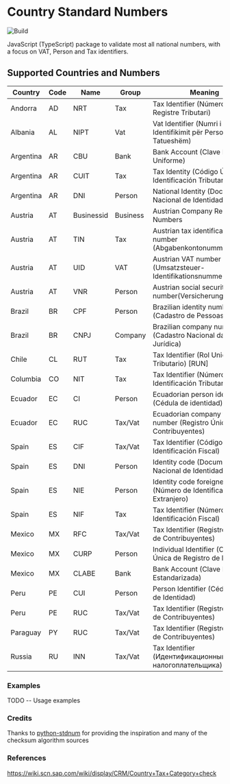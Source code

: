 # Country Standard Numbers

![Build](https://github.com/koblas/stdnum-js/workflows/Node.js%20CI/badge.svg)

JavaScript (TypeScript) package to validate most all national numbers, with a focus on
VAT, Person and Tax identifiers.

## Supported Countries and Numbers

| Country   | Code | Name       | Group    | Meaning                                                          |
| --------- | ---- | ---------- | -------- | ---------------------------------------------------------------- |
| Andorra   | AD   | NRT        | Tax      | Tax Identifier (Número de Registre Tributari)                    |
| Albania   | AL   | NIPT       | Vat      | Vat Identifier (Numri i Identifikimit për Personin e Tatueshëm)  |
| Argentina | AR   | CBU        | Bank     | Bank Account (Clave Bancaria Uniforme)                           |
| Argentina | AR   | CUIT       | Tax      | Tax Identity (Código Único de Identificación Tributaria)         |
| Argentina | AR   | DNI        | Person   | National Identity (Documento Nacional de Identidad)              |
| Austria   | AT   | Businessid | Business | Austrian Company Register Numbers                                |
| Austria   | AT   | TIN        | Tax      | Austrian tax identification number (Abgabenkontonummer)          |
| Austria   | AT   | UID        | VAT      | Austrian VAT number (Umsatzsteuer-Identifikationsnummer)         |
| Austria   | AT   | VNR        | Person   | Austrian social security number(Versicherungsnummer)             |
| Brazil    | BR   | CPF        | Person   | Brazilian identity number (Cadastro de Pessoas Físicas)          |
| Brazil    | BR   | CNPJ       | Company  | Brazilian company number (Cadastro Nacional da Pessoa Jurídica)  |
| Chile     | CL   | RUT        | Tax      | Tax Identifier (Rol Unico Tributario) [RUN]                      |
| Columbia  | CO   | NIT        | Tax      | Tax Identifier (Número de Identificación Tributaria)             |
| Ecuador   | EC   | CI         | Person   | Ecuadorian person identifier (Cédula de identidad)               |
| Ecuador   | EC   | RUC        | Tax/Vat  | Ecuadorian company tax number (Registro Único de Contribuyentes) |
| Spain     | ES   | CIF        | Tax/Vat  | Tax Identifier (Código de Identificación Fiscal)                 |
| Spain     | ES   | DNI        | Person   | Identity code (Documento Nacional de Identidad)                  |
| Spain     | ES   | NIE        | Person   | Identity code foreigner (Número de Identificación de Extranjero) |
| Spain     | ES   | NIF        | Tax      | Tax Identifier (Número de Identificación Fiscal)                 |
| Mexico    | MX   | RFC        | Tax/Vat  | Tax Identifier (Registro Federal de Contribuyentes)              |
| Mexico    | MX   | CURP       | Person   | Individual Identifier (Clave Única de Registro de Población)     |
| Mexico    | MX   | CLABE      | Bank     | Bank Account (Clave Bancaria Estandarizada)                      |
| Peru      | PE   | CUI        | Person   | Person Identifier (Cédula Única de Identidad)                    |
| Peru      | PE   | RUC        | Tax/Vat  | Tax Identifier (Registro Único de Contribuyentes)                |
| Paraguay  | PY   | RUC        | Tax/Vat  | Tax Identifier (Registro Único de Contribuyentes)                |
| Russia    | RU   | INN        | Tax/Vat  | Tax Identifier (Идентификационный номер налогоплательщика)       |

### Examples

TODO -- Usage examples

### Credits

Thanks to [python-stdnum](https://arthurdejong.org/python-stdnum/) for providing the inspiration and
many of the checksum algorithm sources

### References

https://wiki.scn.sap.com/wiki/display/CRM/Country+Tax+Category+check
